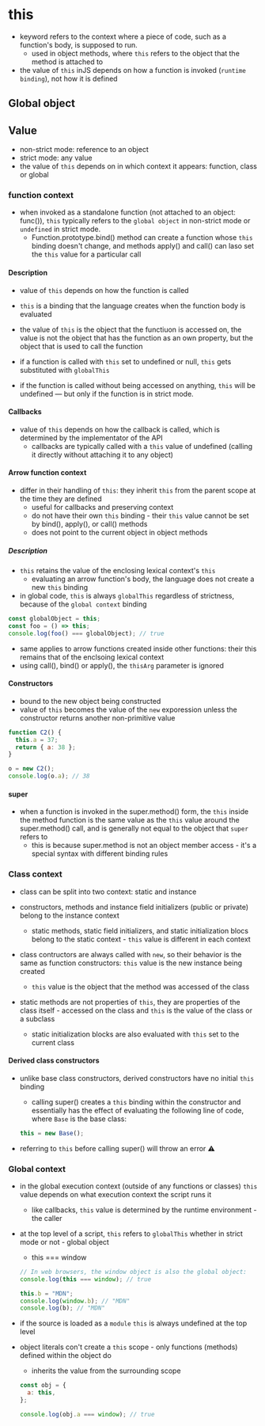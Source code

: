 # this

- keyword refers to the context where a piece of code, such as a function's body, is supposed to run.
  - used in object methods, where `this` refers to the object that the method is attached to
- the value of `this` inJS depends on how a function is invoked (`runtime binding`), not how it is defined

## Global object

## Value

- non-strict mode: reference to an object
- strict mode: any value
- the value of `this` depends on in which context it appears: function, class or global

### function context

- when invoked as a standalone function (not attached to an object: func()), `this` typically refers to the `global object` in non-strict mode or `undefined` in strict mode.
  - Function.prototype.bind() method can create a function whose `this` binding doesn't change, and methods apply() and call() can laso set the `this` value for a particular call

#### Description

- value of `this` depends on how the function is called
- `this` is a binding that the language creates when the function body is evaluated
- the value of `this` is the object that the functiuon is accessed on, the value is not the object that has the function as an own property, but the object that is used to call the function

- if a function is called with `this` set to undefined or null, `this` gets substituted with `globalThis`
- if the function is called without being accessed on anything, `this` will be undefined — but only if the function is in strict mode.

#### Callbacks

- value of `this` depends on how the callback is called, which is determined by the implementator of the API
  - callbacks are typically called with a `this` value of undefined (calling it directly without attaching it to any object)

#### Arrow function context

- differ in their handling of `this`: they inherit `this` from the parent scope at the time they are defined
  - useful for callbacks and preserving context
  - do not have their own `this` binding - their `this` value cannot be set by bind(), apply(), or call() methods
  - does not point to the current object in object methods

##### Description

- `this` retains the value of the enclosing lexical context's `this`
  - evaluating an arrow function's body, the language does not create a new `this` binding
- in global code, `this` is always `globalThis` regardless of strictness, because of the `global context` binding

```js
const globalObject = this;
const foo = () => this;
console.log(foo() === globalObject); // true
```

- same applies to arrow functions created inside other functions: their this remains that of the enclsoing lexical context
- using call(), bind() or apply(), the `thisArg` parameter is ignored

#### Constructors

- bound to the new object being constructed
- value of `this` becomes the value of the `new` exporession unless the constructor returns another non-primitive value

```js
function C2() {
  this.a = 37;
  return { a: 38 };
}

o = new C2();
console.log(o.a); // 38
```

#### super

- when a function is invoked in the super.method() form, the `this` inside the method function is the same value as the `this` value around the super.method() call, and is generally not equal to the object that `super` refers to
  - this is because super.method is not an object member access - it's a special syntax with different binding rules

### Class context

- class can be split into two context: static and instance
- constructors, methods and instance field initializers (public or private) belong to the instance context

  - static methods, static field initializers, and static initialization blocs belong to the static context - `this` value is different in each context

- class contructors are always called with `new`, so their behavior is the same as function constructors: `this` value is the new instance being created

  - `this` value is the object that the method was accessed of the class

- static methods are not properties of `this`, they are properties of the class itself - accessed on the class and `this` is the value of the class or a subclass
  - static initialization blocks are also evaluated with `this` set to the current class

#### Derived class constructors

- unlike base class constructors, derived constructors have no initial `this` binding

  - calling super() creates a `this` binding within the constructor and essentially has the effect of evaluating the following line of code, where `Base` is the base class:

  ```js
  this = new Base();
  ```

- referring to `this` before calling super() will throw an error :warning:

### Global context

- in the global execution context (outside of any functions or classes) `this` value depends on what execution context the script runs it

  - like callbacks, `this` value is determined by the runtime environment - the caller

- at the top level of a script, `this` refers to `globalThis` whether in strict mode or not - global object

  - this === window

  ```js
  // In web browsers, the window object is also the global object:
  console.log(this === window); // true

  this.b = "MDN";
  console.log(window.b); // "MDN"
  console.log(b); // "MDN"
  ```

- if the source is loaded as a `module` `this` is always undefined at the top level

- object literals con't create a `this` scope - only functions (methods) defined within the object do

  - inherits the value from the surrounding scope

  ```js
  const obj = {
    a: this,
  };

  console.log(obj.a === window); // true
  ```
